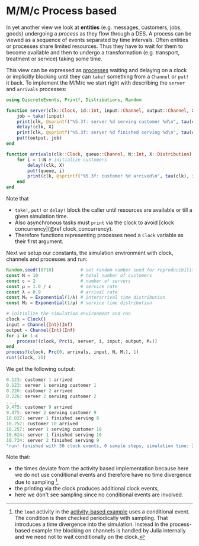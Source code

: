 # M/M/c Process based

In yet another view we look at **entities** (e.g. messages, customers, jobs, goods) undergoing a *process* as they flow through a DES. A process can be viewed as a sequence of events separated by time intervals. Often entities or processes share limited resources. Thus they have to wait for them to become available and then to undergo a transformation (e.g. transport, treatment or service) taking some time.

This view can be expressed as [processes](../processes.md) waiting and delaying on a clock or implicitly blocking until they can `take!` something from a `Channel` or `put!` it back. To implement the M/M/c we start right with describing the `server` and `arrivals` processes:

```julia
using DiscreteEvents, Printf, Distributions, Random

function server(clk::Clock, id::Int, input::Channel, output::Channel, X::Distribution)
    job = take!(input)
    print(clk, @sprintf("%5.3f: server %d serving customer %d\n", tau(clk), id, job))
    delay!(clk, X)
    print(clk, @sprintf("%5.3f: server %d finished serving %d\n", tau(clk), id, job))
    put!(output, job)
end

function arrivals(clk::Clock, queue::Channel, N::Int, X::Distribution)
    for i = 1:N # initialize customers
        delay!(clk, X)
        put!(queue, i)
        print(clk, @sprintf("%5.3f: customer %d arrived\n", tau(clk), i))
    end
end
```

Note that 

- `take!`, `put!` or `delay!` block the caller until resources are available or till a given simulation time. 
- Also asynchronous tasks must `print` via the clock to avoid [clock concurrency](@ref clock_concurrency).
- Therefore functions representing processes need a `Clock` variable as their first argument. 

Next we setup our constants, the simulation environment with clock, channels and processes and run:

```julia
Random.seed!(8710)          # set random number seed for reproducibility
const N = 10                # total number of customers
const c = 2                 # number of servers
const μ = 1.0 / c           # service rate
const λ = 0.9               # arrival rate
const M₁ = Exponential(1/λ) # interarrival time distribution
const M₂ = Exponential(1/μ) # service time distribution

# initialize the simulation environment and run
clock = Clock()
input = Channel{Int}(Inf)
output = Channel{Int}(Inf)
for i in 1:c
    process!(clock, Prc(i, server, i, input, output, M₂))
end
process!(clock, Prc(0, arrivals, input, N, M₁), 1)
run!(clock, 20)
```

We get the following output:

```julia
0.123: customer 1 arrived
0.123: server 1 serving customer 1
0.226: customer 2 arrived
0.226: server 2 serving customer 2
....
9.475: customer 9 arrived
9.475: server 2 serving customer 9
10.027: server 1 finished serving 8
10.257: customer 10 arrived
10.257: server 1 serving customer 10
10.624: server 1 finished serving 10
10.734: server 2 finished serving 9
"run! finished with 50 clock events, 0 sample steps, simulation time: 20.0"
```

Note that:

- the times deviate from the activity based implementation because here we do not use conditional events and therefore have no time divergence due to sampling [^1],
- the printing via the clock produces additional clock events,
- here we don't see sampling since no conditional events are involved.

[^1]: the `load` activity in the [activity-based example](https://pbayer.github.io/DiscreteEventsCompanion.jl/dev/examples/queue_mmc_act/) uses a conditional event. The condition is then checked periodically with sampling. That introduces a time divergence into the simulation. Instead in the process-based example the blocking on channels is handled by Julia internally and we need not to wait conditionally on the clock.
